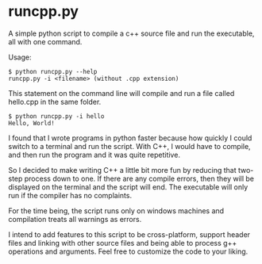 # runcpp.py
A simple python script to compile a c++ source file and run the executable, all with one command.

Usage:
```
$ python runcpp.py --help
runcpp.py -i <filename> (without .cpp extension)
```

This statement on the command line will compile and run a file called hello.cpp in the same folder.
```
$ python runcpp.py -i hello
Hello, World!
```

I found that I wrote programs in python faster because how quickly I could switch to a terminal and run the script. With C++, I would have to compile, and then run the program and it was quite repetitive.

So I decided to make writing C++ a little bit more fun by reducing that two-step process down to one. If there are any compile errors, then they will be displayed on the terminal and the script will end. The executable will only run if the compiler has no complaints.

For the time being, the script runs only on windows machines and compilation treats all warnings as errors. 

I intend to add features to this script to be cross-platform, support header files and linking with other source files and being able to process g++ operations and arguments. 
Feel free to customize the code to your liking.
